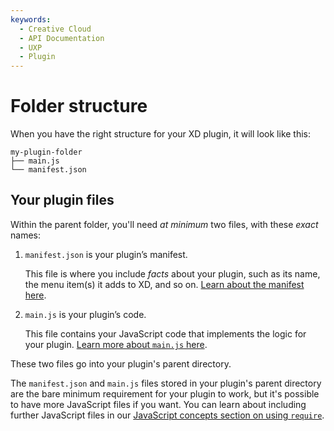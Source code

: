 ```yaml
---
keywords:
  - Creative Cloud
  - API Documentation
  - UXP
  - Plugin
---
```


# Folder structure

When you have the right structure for your XD plugin, it will look like this:

```
my-plugin-folder
├── main.js
└── manifest.json
```

## Your plugin files

Within the parent folder, you'll need _at minimum_ two files, with these _exact_ names:

1.  `manifest.json` is your plugin’s manifest.


    This file is where you include _facts_ about your plugin, such as its name, the menu item(s) it adds to XD, and so on. [Learn about the manifest here](/develop/plugin-development/plugin-structure/manifest/).

1.  `main.js` is your plugin’s code.


    This file contains your JavaScript code that implements the logic for your plugin. [Learn more about `main.js` here](/develop/plugin-development/plugin-structure/handlers/).

These two files go into your plugin's parent directory.

The `manifest.json` and `main.js` files stored in your plugin's parent directory are the bare minimum requirement for your plugin to work, but it's possible to have more JavaScript files if you want. You can learn about including further JavaScript files in our [JavaScript concepts section on using `require`](/develop/plugin-development/javascript-and-xd/javascript-support/#can-i-use-require).
